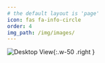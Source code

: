 ```yaml
---
# the default layout is 'page'
icon: fas fa-info-circle
order: 4
img_path: /img/images/
---
```

![Desktop View](me.jpg){:.w-50 .right }